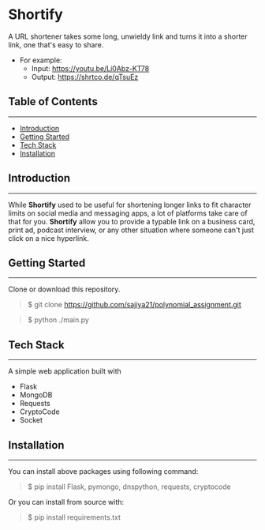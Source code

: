 # Shortify

A URL shortener takes some long, unwieldy link and turns it into a shorter link, one that's easy to share.

- For example:
  - Input: https://youtu.be/Li0Abz-KT78
  - Output: https://shrtco.de/qTsuEz
   
  
## Table of Contents
___
- [Introduction](#Introduction)  
- [Getting Started](#Getting-Started)  
- [Tech Stack](#Tech-Stack)
- [Installation](Installation)
    

## Introduction
___
While **Shortify** used to be useful for shortening longer links to fit character limits on social media and messaging apps, a lot of platforms take care of that for you. **Shortify** allow you to provide a typable link on a business card, print ad, podcast interview, or any other situation where someone can't just click on a nice hyperlink. 

## Getting Started
___
Clone or download this repository.
> $ git clone https://github.com/sajiya21/polynomial_assignment.git 

> $ python ./main.py

## Tech Stack
___
A simple web application built with

- Flask  
- MongoDB
- Requests
- CryptoCode
- Socket

## Installation
___
You can install above packages using following command:
> $ pip install Flask, pymongo, dnspython, requests, cryptocode

Or you can install from source with:
> $ pip install requirements.txt
